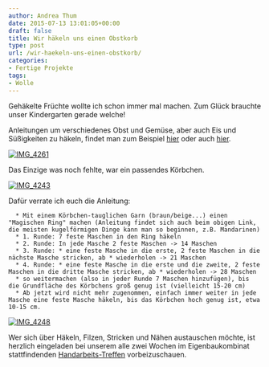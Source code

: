 ```yaml
---
author: Andrea Thum
date: 2015-07-13 13:01:05+00:00
draft: false
title: Wir häkeln uns einen Obstkorb
type: post
url: /wir-haekeln-uns-einen-obstkorb/
categories:
- Fertige Projekte
tags:
- Wolle
---
```


Gehäkelte Früchte wollte ich schon immer mal machen. Zum Glück brauchte unser Kindergarten gerade welche!
<!-- more -->

Anleitungen um verschiedenes Obst und Gemüse, aber auch Eis und Süßigkeiten zu häkeln, findet man zum Beispiel [hier](http:/https://www.garnstudio.com/lang/de/visoppskrift.php?d_nr=s23&d_id=62&lang=de) oder auch [hier](http:/https://www.garnstudio.com/search.php?lang=de&c=6).

[![IMG_4261](https://eigenbaukombinat.de/wp-content/uploads/2015/04/IMG_4261-300x300.jpg)
](https://eigenbaukombinat.de/wp-content/uploads/2015/04/IMG_4261.jpg)

Das Einzige was noch fehlte, war ein passendes Körbchen.

[![IMG_4243](https://eigenbaukombinat.de/wp-content/uploads/2015/04/IMG_4243-300x300.jpg)
](https://eigenbaukombinat.de/wp-content/uploads/2015/04/IMG_4243.jpg)

Dafür verrate ich euch die Anleitung:



	  * Mit einem Körbchen-tauglichen Garn (braun/beige...) einen "Magischen Ring" machen (Anleitung findet sich auch beim obigen Link, die meisten kugelförmigen Dinge kann man so beginnen, z.B. Mandarinen)
	  * 1. Runde: 7 feste Maschen in den Ring häkeln
	  * 2. Runde: In jede Masche 2 feste Maschen -> 14 Maschen
	  * 3. Runde: * eine feste Masche in die erste, 2 feste Maschen in die nächste Masche stricken, ab * wiederholen -> 21 Maschen
	  * 4. Runde: * eine feste Masche in die erste und die zweite, 2 feste Maschen in die dritte Masche stricken, ab * wiederholen -> 28 Maschen
	  * so weitermachen (also in jeder Runde 7 Maschen hinzufügen), bis die Grundfläche des Körbchens groß genug ist (vielleicht 15-20 cm)
	  * Ab jetzt wird nicht mehr zugenommen, einfach immer weiter in jede Masche eine feste Masche häkeln, bis das Körbchen hoch genug ist, etwa 10-15 cm.

[![IMG_4248](https://eigenbaukombinat.de/wp-content/uploads/2015/04/IMG_4248-300x200.jpg)
](https://eigenbaukombinat.de/wp-content/uploads/2015/04/IMG_4248.jpg)

Wer sich über Häkeln, Filzen, Stricken und Nähen austauschen möchte, ist herzlich eingeladen bei unserem alle zwei Wochen im Eigenbaukombinat stattfindenden [Handarbeits-Treffen](/wolle-treffen/) vorbeizuschauen.
